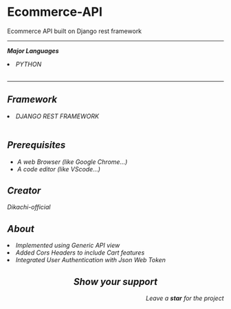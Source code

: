 # Ecommerce-API
Ecommerce API built on Django rest framework
<hr/>
<strong><i><p>Major Languages</p><i></strong>
<li><label for="title">PYTHON</label></li><br>
<hr>
<h2>Framework</h2>
<li><label for="title">DJANGO REST FRAMEWORK</label></li><br>
<h2>Prerequisites</h2>
<ul>
<li> A web Browser (like Google Chrome...)</li>
<li> A code editor (like VScode...)</li>
</ul>
<h2>Creator</h2>
<p><i class="ri-account-circle-fill"></i>Dikachi-official</p>
<h2>About</h2>
<li>Implemented using Generic API view</li>
<li>Added Cors Headers to include Cart features</li>
<li>Integrated User Authentication with Json Web Token</li>
<h2 align="center">Show your support</h2>
<p align="right">Leave a <strong><i>star</i></strong> for the project</p> 


